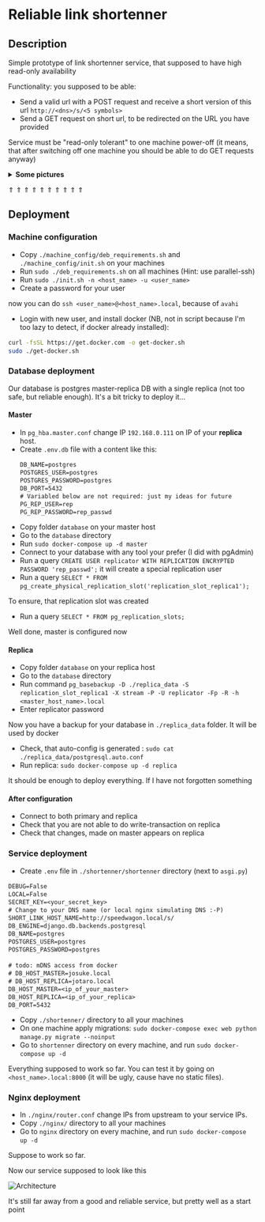 # Reliable link shortenner

## Description

Simple prototype of link shortenner service, that supposed to have high read-only availability

Functionality: you supposed to be able:
- Send a valid url with a POST request and receive a short version of this url `http://<dns>/s/<5 symbols>`
- Send a GET request on short url, to be redirected on the URL you have provided

Service must be "read-only tolerant" to one machine power-off 
(it means, that after switching off one machine you should be able to do GET requests anyway)

<details>
  <summary><strong>Some pictures</strong></summary>

  ![hardware](https://sun9-14.userapi.com/impg/FKI5PJBIaZTtLh9ToEReKZjei_UcgRQhtGfo4Q/27ktKUhreJo.jpg?size=1600x720&quality=96&sign=4fe16b8f191c23882d4f1e16a6e76fd1&type=album)

  ![front](./readme_imgs/img.png)
  ![latency](./readme_imgs/img2.png)
  ![hardware_metrics](./readme_imgs/img3.png)

</details>

⇑ ⇑ ⇑ ⇑ ⇑ ⇑ ⇑ ⇑ ⇑ ⇑

## Deployment 

### Machine configuration

- Copy `./machine_config/deb_requirements.sh` and `./machine_config/init.sh` on your machines
- Run `sudo ./deb_requirements.sh` on all machines (Hint: use parallel-ssh)
- Run `sudo ./init.sh -n <host_name> -u <user_name>`
- Create a password for your user

now you can do `ssh <user_name>@<host_name>.local`, because of `avahi`

- Login with new user, and install docker 
  (NB, not in script because I'm too lazy to detect, if docker already installed):
```bash
curl -fsSL https://get.docker.com -o get-docker.sh
sudo ./get-docker.sh 
```

### Database deployment

Our database is postgres master-replica DB with a single replica (not too safe, but reliable enough). 
It's a bit tricky to deploy it...

####  Master
- In `pg_hba.master.conf` change IP `192.168.0.111` on IP of your **replica** host.
- Create `.env.db` file with a content like this:
  ```
  DB_NAME=postgres
  POSTGRES_USER=postgres
  POSTGRES_PASSWORD=postgres
  DB_PORT=5432
  # Variabled below are not required: just my ideas for future
  PG_REP_USER=rep
  PG_REP_PASSWORD=rep_passwd

- Copy folder `database` on your master host
- Go to the `database` directory
- Run `sudo docker-compose up -d master`
- Connect to your database with any tool your prefer (I did with pgAdmin)
- Run a query 
`CREATE USER replicator WITH REPLICATION ENCRYPTED PASSWORD 'rep_passwd';` 
  it will create a special replication user
- Run a query 
`SELECT * FROM pg_create_physical_replication_slot('replication_slot_replica1');`
  
To ensure, that replication slot was created
- Run a query 
`SELECT * FROM pg_replication_slots;`
  
Well done, master is configured now

#### Replica

- Copy folder `database` on your replica host
- Go to the `database` directory
- Run command
`pg_basebackup -D ./replica_data -S replication_slot_replica1 -X stream -P -U replicator -Fp -R -h <master_host_name>.local`
- Enter replicator password

Now you have a backup for your database in `./replica_data` folder. It will be used by docker

- Check, that auto-config is generated : `sudo cat ./replica_data/postgresql.auto.conf`
- Run replica: `sudo docker-compose up -d replica`

It should be enough to deploy everything. If I have not forgotten something

#### After configuration

- Connect to both primary and replica
- Check that you are not able to do write-transaction on replica
- Check that changes, made on master appears on replica

### Service deployment

- Create `.env` file in `./shortenner/shortenner` directory (next to `asgi.py`) 
```
DEBUG=False
LOCAL=False
SECRET_KEY=<your_secret_key>
# Change to your DNS name (or local nginx simulating DNS :-P)
SHORT_LINK_HOST_NAME=http://speedwagon.local/s/
DB_ENGINE=django.db.backends.postgresql
DB_NAME=postgres
POSTGRES_USER=postgres
POSTGRES_PASSWORD=postgres

# todo: mDNS access from docker
# DB_HOST_MASTER=josuke.local
# DB_HOST_REPLICA=jotaro.local
DB_HOST_MASTER=<ip_of_your_master>
DB_HOST_REPLICA=<ip_of_your_replica>
DB_PORT=5432
```
- Copy `./shortenner/` directory to all your machines
- On one machine apply migrations: `sudo docker-compose exec web python manage.py migrate --noinput`
- Go to `shortenner` directory on every machine, and run `sudo docker-compose up -d`

Everything supposed to work so far. You can test it by going on `<host_name>.local:8000` 
(it will be ugly, cause have no static files).

### Nginx deployment

- In `./nginx/router.conf` change IPs from upstream to your service IPs.
- Copy `./nginx/` directory to all your machines 
- Go to `nginx` directory on every machine, and run `sudo docker-compose up -d`

Suppose to work so far. 

Now our service supposed to look like this

![Architecture](./readme_imgs/arch.png)

It's still far away from a good and reliable service, but pretty well as a start point

